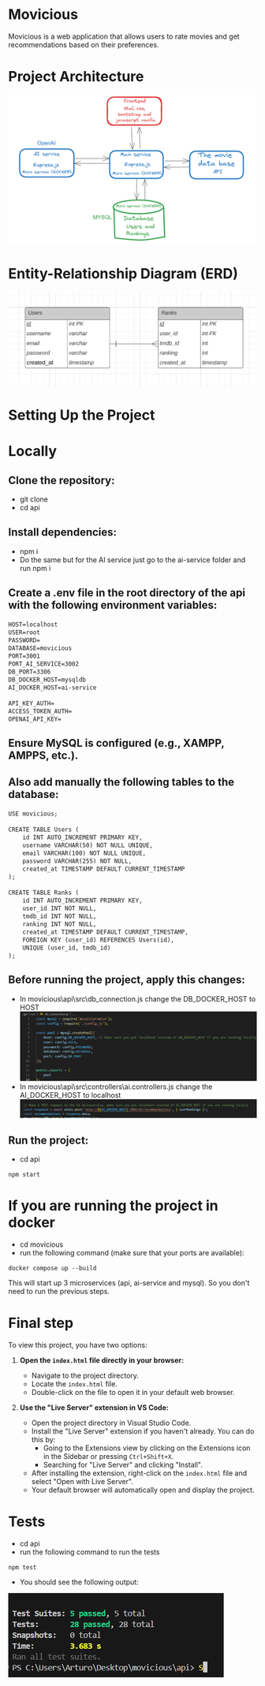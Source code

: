 # Movicious

Movicious is a web application that allows users to rate movies and get recommendations based on their preferences.

# Project Architecture

![Arquitectura del proyecto](Architecture.png)

# Entity-Relationship Diagram (ERD)

![Diagrama entidad relación](ERD.png)

# Setting Up the Project

# Locally

## Clone the repository:
- git clone <repository-url>
- cd api
## Install dependencies:
- npm i
- Do the same but for the AI service just go to the ai-service folder and run npm i
## Create a .env file in the root directory of the api with the following environment variables:
```	
HOST=localhost
USER=root
PASSWORD= 
DATABASE=movicious
PORT=3001
PORT_AI_SERVICE=3002
DB_PORT=3306
DB_DOCKER_HOST=mysqldb
AI_DOCKER_HOST=ai-service

API_KEY_AUTH=
ACCESS_TOKEN_AUTH=
OPENAI_API_KEY= 
```

## Ensure MySQL is configured (e.g., XAMPP, AMPPS, etc.).
## Also add manually the following tables to the database:
```	
USE movicious;

CREATE TABLE Users (
    id INT AUTO_INCREMENT PRIMARY KEY,
    username VARCHAR(50) NOT NULL UNIQUE,
    email VARCHAR(100) NOT NULL UNIQUE,
    password VARCHAR(255) NOT NULL,
    created_at TIMESTAMP DEFAULT CURRENT_TIMESTAMP
);

CREATE TABLE Ranks (
    id INT AUTO_INCREMENT PRIMARY KEY,
    user_id INT NOT NULL,
    tmdb_id INT NOT NULL,
    ranking INT NOT NULL,
    created_at TIMESTAMP DEFAULT CURRENT_TIMESTAMP,
    FOREIGN KEY (user_id) REFERENCES Users(id),
    UNIQUE (user_id, tmdb_id)
);
```

## Before running the project, apply this changes:
- In movicious\api\src\db_connection.js change the DB_DOCKER_HOST to HOST
![DB_DOCKER_HOST](docker-host.png)
- In movicious\api\src\controllers\ai.controllers.js change the AI_DOCKER_HOST to localhost
![AI_DOCKER_HOST to localhost](docker-to-local.png)

## Run the project:
- cd api
```
npm start
```
 # If you are running the project in docker
 - cd movicious
 - run the following command (make sure that your ports are available):
```
docker compose up --build 
```
This will start up 3 microservices (api, ai-service and mysql). So you don't need to run the previous steps.

# Final step 
To view this project, you have two options:

1. **Open the `index.html` file directly in your browser:**

   - Navigate to the project directory.
   - Locate the `index.html` file.
   - Double-click on the file to open it in your default web browser.

2. **Use the "Live Server" extension in VS Code:**

   - Open the project directory in Visual Studio Code.
   - Install the "Live Server" extension if you haven't already. You can do this by:
     - Going to the Extensions view by clicking on the Extensions icon in the Sidebar or pressing `Ctrl+Shift+X`.
     - Searching for "Live Server" and clicking "Install".
   - After installing the extension, right-click on the `index.html` file and select "Open with Live Server".
   - Your default browser will automatically open and display the project.

# Tests
- cd api
- run the following command to run the tests
```
npm test
```	
- You should see the following output:

![Test results](api-tests.png)

